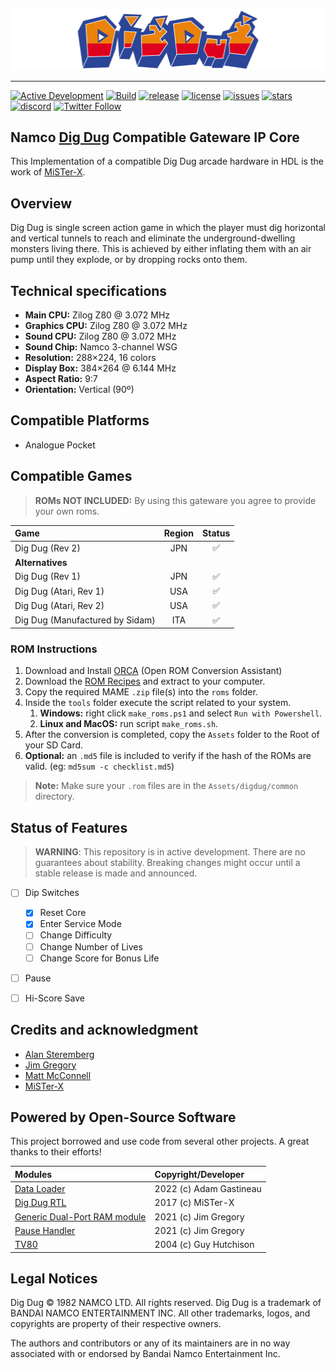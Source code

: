 [![Dig Dug Logo](digdug-logo.png)](#)

---

[![Active Development](https://img.shields.io/badge/Maintenance%20Level-Actively%20Developed-brightgreen.svg)](#status-of-features)
[![Build](https://github.com/opengateware/arcade-digdug/actions/workflows/build-pocket.yml/badge.svg?branch=master&event=push)](https://github.com/opengateware/arcade-digdug/actions/workflows/build-pocket.yml)
[![release](https://img.shields.io/github/release/opengateware/arcade-digdug.svg)](https://github.com/opengateware/arcade-digdug/releases)
[![license](https://img.shields.io/github/license/opengateware/arcade-digdug.svg?label=License&color=yellow)](#legal-notices)
[![issues](https://img.shields.io/github/issues/opengateware/arcade-digdug.svg?label=Issues&color=red)](https://github.com/opengateware/arcade-digdug/issues)
[![stars](https://img.shields.io/github/stars/opengateware/arcade-digdug.svg?label=Project%20Stars)](https://github.com/opengateware/arcade-digdug/stargazers)
[![discord](https://img.shields.io/discord/676418475635507210.svg?logo=discord&logoColor=white&label=Discord&color=5865F2)](https://chat.raetro.org)
[![Twitter Follow](https://img.shields.io/twitter/follow/marcusjordan?style=social)](https://twitter.com/marcusjordan)

## Namco [Dig Dug] Compatible Gateware IP Core

This Implementation of a compatible Dig Dug arcade hardware in HDL is the work of [MiSTer-X].

## Overview

Dig Dug is single screen action game in which the player must dig horizontal and vertical tunnels to reach and eliminate the underground-dwelling monsters living there. This is achieved by either inflating them with an air pump until they explode, or by dropping rocks onto them.

## Technical specifications

- **Main CPU:**     Zilog Z80 @ 3.072 MHz
- **Graphics CPU:** Zilog Z80 @ 3.072 MHz
- **Sound CPU:**    Zilog Z80 @ 3.072 MHz
- **Sound Chip:**   Namco 3-channel WSG
- **Resolution:**   288×224, 16 colors
- **Display Box:**  384×264 @ 6.144 MHz
- **Aspect Ratio:** 9:7
- **Orientation:**  Vertical (90º)

## Compatible Platforms

- Analogue Pocket

## Compatible Games

> **ROMs NOT INCLUDED:** By using this gateware you agree to provide your own roms.

| **Game**                        | Region | Status |
| :------------------------------ | :----: | :----: |
| Dig Dug (Rev 2)                 |  JPN   |   ✅   |
| **Alternatives**                |        |        |
| Dig Dug (Rev 1)                 |  JPN   |   ✅   |
| Dig Dug (Atari, Rev 1)          |  USA   |   ✅   |
| Dig Dug (Atari, Rev 2)          |  USA   |   ✅   |
| Dig Dug (Manufactured by Sidam) |  ITA   |   ✅   |

### ROM Instructions

1. Download and Install [ORCA](https://github.com/opengateware/tools-orca/releases/latest) (Open ROM Conversion Assistant)
2. Download the [ROM Recipes](https://github.com/opengateware/arcade-digdug/releases/latest) and extract to your computer.
3. Copy the required MAME `.zip` file(s) into the `roms` folder.
4. Inside the `tools` folder execute the script related to your system.
   1. **Windows:** right click `make_roms.ps1` and select `Run with Powershell`.
   2. **Linux and MacOS:** run script `make_roms.sh`.
5. After the conversion is completed, copy the `Assets` folder to the Root of your SD Card.
6. **Optional:** an `.md5` file is included to verify if the hash of the ROMs are valid. (eg: `md5sum -c checklist.md5`)

> **Note:** Make sure your `.rom` files are in the `Assets/digdug/common` directory.

## Status of Features

> **WARNING**: This repository is in active development. There are no guarantees about stability. Breaking changes might occur until a stable release is made and announced.

- [ ] Dip Switches
  - [x] Reset Core
  - [x] Enter Service Mode
  - [ ] Change Difficulty
  - [ ] Change Number of Lives
  - [ ] Change Score for Bonus Life
- [ ] Pause
- [ ] Hi-Score Save


## Credits and acknowledgment

- [Alan Steremberg]
- [Jim Gregory]
- [Matt McConnell]
- [MiSTer-X]

## Powered by Open-Source Software

This project borrowed and use code from several other projects. A great thanks to their efforts!

| Modules                        | Copyright/Developer     |
| :----------------------------- | :---------------------- |
| [Data Loader]                  | 2022 (c) Adam Gastineau |
| [Dig Dug RTL]                  | 2017 (c) MiSTer-X       |
| [Generic Dual-Port RAM module] | 2021 (c) Jim Gregory    |
| [Pause Handler]                | 2021 (c) Jim Gregory    |
| [TV80]                         | 2004 (c) Guy Hutchison  |

## Legal Notices

Dig Dug © 1982 NAMCO LTD. All rights reserved. Dig Dug is a trademark of BANDAI NAMCO ENTERTAINMENT INC.
All other trademarks, logos, and copyrights are property of their respective owners.

The authors and contributors or any of its maintainers are in no way associated with or endorsed by Bandai Namco Entertainment Inc.

[Data Loader]: https://github.com/agg23/analogue-pocket-utils
[Dig Dug RTL]: https://github.com/MiSTer-devel/Arcade-DigDug_MiSTer/tree/master/rtl
[TV80]: https://github.com/hutch31/tv80
[Pause Handler]: https://github.com/JimmyStones/Pause_MiSTer
[Dig Dug]: https://en.wikipedia.org/wiki/Dig_Dug
[Generic Dual-Port RAM module]: https://github.com/JimmyStones

[Alan Steremberg]: https://github.com/alanswx
[Jim Gregory]: https://github.com/JimmyStones
[Matt McConnell]: https://github.com/mattmcwru
[MiSTer-X]: https://github.com/MrX-8B

